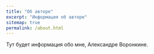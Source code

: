 ```yaml
---
title: "Об авторе"
excerpt: "Информация об авторе"
sitemap: true
permalink: /about.html
---
```


Тут будет информация обо мне, Александре Воронкине.